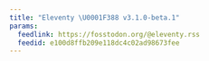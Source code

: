 ```yaml
---
title: "Eleventy \U0001F388 v3.1.0-beta.1"
params:
  feedlink: https://fosstodon.org/@eleventy.rss
  feedid: e100d8ffb209e118dc4c02ad98673fee
---
```

